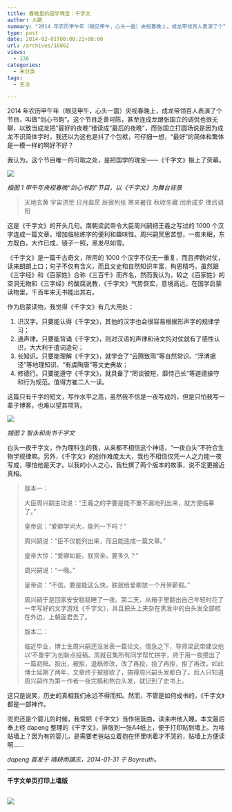 ```yaml
---
title: 春晚里的国学瑰宝：千字文
author: 大鹏
summary: "2014 年农历甲午年（眼见甲午，心头一震）央视春晚上，成龙带领百人表演了个节目，叫做“剑心书韵”。这个节目乏善可陈，甚至连成龙跟张国立的调侃也很无聊，以致当成龙把“最好的夜晚”错读成“最后的夜晚”，而张国立打圆场说是因为成龙不识简体字时，我还以为这也是抖了个包袱，可仔细一想，“最好”的简体和繁体是一模一样的啊好不好？"
type: post
date: 2014-02-01T00:00:21+00:00
url: /archives/16862
views:
  - 136
categories:
  - 未分类
tags:
  - 生活

---
```

2014 年农历甲午年（眼见甲午，心头一震）央视春晚上，成龙带领百人表演了个节目，叫做“剑心书韵”。这个节目乏善可陈，甚至连成龙跟张国立的调侃也很无聊，以致当成龙把“最好的夜晚”错读成“最后的夜晚”，而张国立打圆场说是因为成龙不识简体字时，我还以为这也是抖了个包袱，可仔细一想，“最好”的简体和繁体是一模一样的啊好不好？

我认为，这个节目唯一的可取之处，是把国学的瑰宝——《千字文》搬上了荧幕。

![][1]

_插图 1 甲午年央视春晚“剑心书韵”节目，以《千字文》为舞台背景_

> 天地玄黄 宇宙洪荒 日月盈昃 辰宿列张 寒来暑往 秋收冬藏 闰余成岁 律吕调阳

这是《千字文》的开头几句。南朝梁武帝令大臣周兴嗣把王羲之写过的 1000 个汉字连成一篇文章，增加临帖练字的便利和趣味性。周兴嗣冥思苦想，一夜未眠，东方既白，大作已成，镜子一照，黑发尽如雪。

《千字文》是一篇千古奇文，所用的 1000 个汉字不仅无一重复，而且押韵对仗，读来朗朗上口；句子不仅有含义，而且文史和自然知识丰富，构思精巧，虽然跟《三字经》和《百家姓》合称《三百千》而齐名，然而我认为，较之《百家姓》的空洞无物和《三字经》的酸腐说教，《千字文》气势恢宏，意境高远，在国学启蒙读物里，千百年来无书能出其右。

作为启蒙读物，我觉得《千字文》有几大用处：

  1. 识汉字。只要能认得《千字文》，其他的汉字也会很容易根据形声字的规律学习；
  2. 通声律。只要能背诵《千字文》，则对汉语的声律和诗文的对仗就有了感性认识，大大利于遣词造句；
  3. 长知识。只要能理解《千字文》，就学会了“云腾致雨”等自然常识、“浮渭据泾”等地理知识、“有虞陶唐”等文史典故；
  4. 修德行。只要能遵守《千字文》，就具备了“罔谈彼短，靡恃己长”等道德操守和行为规范。值得方崔二人一读。

这篇只有千字的短文，写作水平之高，虽然我不信是一夜写成的，但是只怕我写一辈子博客，也难以望其项背。

![][2]

_插图 2 智永和尚书千字文_

白头一夜千字文，作为理科生的我，从来都不相信这个神话，“一夜白头”不符合生物学规律嘛。另外，《千字文》的创作难度太大，我也不相信仅凭一人之力能一夜写成，哪怕他是天才。以我的小人之心，我杜撰了两个版本的故事，说不定更接近真相。

> 版本一：
> 
> 大臣周兴嗣主动说：“王羲之的字要是能不重不漏地列出来，就方便临摹了。”
> 
> 皇帝说：“爱卿学问大，能列一下吗？”
> 
> 周兴嗣说：“臣不仅能列出来，而且能连成一篇文章。”
> 
> 皇帝大惊：“爱卿如能，朕赏金。要多久？”
> 
> 周兴嗣说：“一晚。”
> 
> 皇帝说：“不信。要是能这么快，朕就给爱卿放一个月带薪假。”
> 
> 周兴嗣于是回家安安稳稳睡了一夜。第二天，从箱子里翻出自己年轻时花了一年写好的文字游戏《千字文》，并且把头上夹杂在黑发中的白头发全部梳在外边，上朝面君去了。
> 
> 版本二：
> 
> 临近毕业，博士生周兴嗣还没发表一篇论文。情急之下，导师梁武帝建议他以‘不重字’为创新点投稿。周就召集所有同学帮忙拼字，终于用一夜攒出了一篇初稿。投出，被拒，退稿修改，改了再投，投了再拒，拒了再改，如此博士延期了两年，文章终于被接收了，搞得周兴嗣头发都白了。后人只知道周兴嗣作为第一作者一夜完稿和熬白头发，就记到了史书上。

这只是说笑，历史的真相我们永远不得而知。然而，不管是如何成书的，《千字文》都是一部神作。

兜兜还是个婴儿的时候，我常把《千字文》当作摇篮曲，读来哄他入睡。本文最后奉上经 dapeng 整理的《千字文》，排版到一张A4纸上，便于打印贴到墙上。为啥贴墙上？因为有的婴儿，是需要老爸站立着抱在怀里哄着才不哭的，贴墙上方便读啊……

_dapeng 首发于 晴耕雨讀志，2014-01-31 于 Bayreuth。_

* * *

**千字文单页打印上墙版**

## ![][3]

 [1]: http://ent.people.com.cn/NMediaFile/2014/0130/MAIN201401302132000463462635857.JPG
 [2]: http://www.rc900.com/admin/uploadpic/200581310455022367.jpg
 [3]: https://qg5vba.dm2303.livefilestore.com/y2pXXcvkeFf4SxbNH2wpVuapAZ23GruqVK2LUWY2QKc3WKWOfu1KHx1rbRw40zDUoRIEUj6_hlPL_thXknnlqO0_vg9V2ZOnHCvcTV48wbhkXY/2014-02-01_%E5%8D%83%E5%AD%97%E6%96%87%E6%89%93%E5%8D%B0%E7%89%88.png
